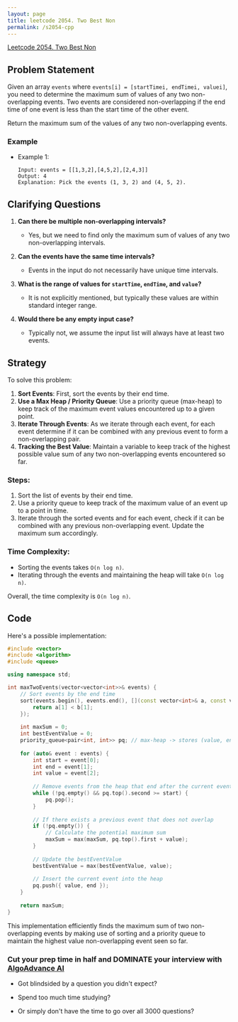 ```yaml
---
layout: page
title: leetcode 2054. Two Best Non
permalink: /s2054-cpp
---
```

[Leetcode 2054. Two Best Non](https://algoadvance.github.io/algoadvance/l2054)
## Problem Statement
Given an array `events` where `events[i] = [startTimei, endTimei, valuei]`, you need to determine the maximum sum of values of any two non-overlapping events. Two events are considered non-overlapping if the end time of one event is less than the start time of the other event.

Return the maximum sum of the values of any two non-overlapping events.

### Example
- Example 1:
  ```
  Input: events = [[1,3,2],[4,5,2],[2,4,3]]
  Output: 4
  Explanation: Pick the events (1, 3, 2) and (4, 5, 2).
  ```

## Clarifying Questions
1. **Can there be multiple non-overlapping intervals?**
   - Yes, but we need to find only the maximum sum of values of any two non-overlapping intervals.

2. **Can the events have the same time intervals?**
   - Events in the input do not necessarily have unique time intervals.

3. **What is the range of values for `startTime`, `endTime`, and `value`?**
   - It is not explicitly mentioned, but typically these values are within standard integer range.

4. **Would there be any empty input case?**
   - Typically not, we assume the input list will always have at least two events.

## Strategy
To solve this problem:
1. **Sort Events**: First, sort the events by their end time.
2. **Use a Max Heap / Priority Queue**: Use a priority queue (max-heap) to keep track of the maximum event values encountered up to a given point.
3. **Iterate Through Events**: As we iterate through each event, for each event determine if it can be combined with any previous event to form a non-overlapping pair.
4. **Tracking the Best Value**: Maintain a variable to keep track of the highest possible value sum of any two non-overlapping events encountered so far.

### Steps:
1. Sort the list of events by their end time.
2. Use a priority queue to keep track of the maximum value of an event up to a point in time.
3. Iterate through the sorted events and for each event, check if it can be combined with any previous non-overlapping event. Update the maximum sum accordingly.

### Time Complexity:
- Sorting the events takes `O(n log n)`.
- Iterating through the events and maintaining the heap will take `O(n log n)`.

Overall, the time complexity is `O(n log n)`.

## Code
Here's a possible implementation:

```cpp
#include <vector>
#include <algorithm>
#include <queue>

using namespace std;

int maxTwoEvents(vector<vector<int>>& events) {
    // Sort events by the end time
    sort(events.begin(), events.end(), [](const vector<int>& a, const vector<int>& b) {
        return a[1] < b[1];
    });
    
    int maxSum = 0;
    int bestEventValue = 0;
    priority_queue<pair<int, int>> pq; // max-heap -> stores (value, end time)
    
    for (auto& event : events) {
        int start = event[0];
        int end = event[1];
        int value = event[2];
        
        // Remove events from the heap that end after the current event starts
        while (!pq.empty() && pq.top().second >= start) {
            pq.pop();
        }
        
        // If there exists a previous event that does not overlap
        if (!pq.empty()) {
            // Calculate the potential maximum sum
            maxSum = max(maxSum, pq.top().first + value);
        }
        
        // Update the bestEventValue
        bestEventValue = max(bestEventValue, value);
        
        // Insert the current event into the heap
        pq.push({ value, end });
    }
    
    return maxSum;
}
```

This implementation efficiently finds the maximum sum of two non-overlapping events by making use of sorting and a priority queue to maintain the highest value non-overlapping event seen so far.


### Cut your prep time in half and DOMINATE your interview with [AlgoAdvance AI](https://algoAdvance.com)

- Got blindsided by a question you didn't expect?

- Spend too much time studying?

- Or simply don't have the time to go over all 3000 questions?

